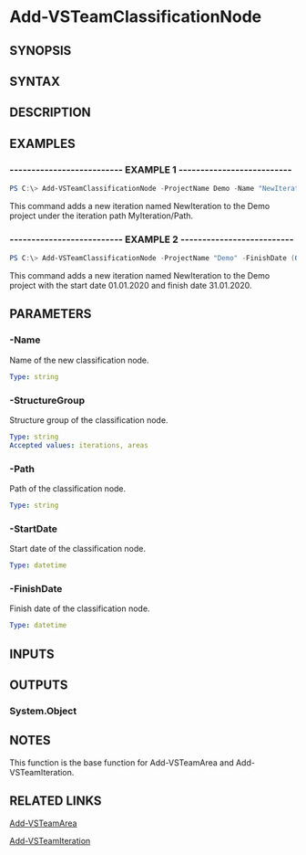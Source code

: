 <!-- #include "./common/header.md" -->

# Add-VSTeamClassificationNode

## SYNOPSIS

<!-- #include "./synopsis/Add-VSTeamClassificationNode.md" -->

## SYNTAX

## DESCRIPTION

<!-- #include "./synopsis/Add-VSTeamClassificationNode.md" -->

## EXAMPLES

### -------------------------- EXAMPLE 1 --------------------------

```PowerShell
PS C:\> Add-VSTeamClassificationNode -ProjectName Demo -Name "NewIteration" -StructureGroup "iteration" -Path "MyIteration/Path"
```

This command adds a new iteration named NewIteration to the Demo project under the iteration path MyIteration/Path.

### -------------------------- EXAMPLE 2 --------------------------

```PowerShell
PS C:\> Add-VSTeamClassificationNode -ProjectName "Demo" -FinishDate (Get-Date "31.01.2020") -StartDate (Get-Date "01.01.2020") -Name "NewIteration" -StructureGroup "iterations"
```

This command adds a new iteration named NewIteration to the Demo project with the start date 01.01.2020 and finish date 31.01.2020.

## PARAMETERS

<!-- #include "./params/projectName.md" -->

### -Name

Name of the new classification node.

```yaml
Type: string
```

### -StructureGroup

Structure group of the classification node.

```yaml
Type: string
Accepted values: iterations, areas
```

### -Path

Path of the classification node.

```yaml
Type: string
```

### -StartDate

Start date of the classification node.

```yaml
Type: datetime
```

### -FinishDate

Finish date of the classification node.

```yaml
Type: datetime
```

## INPUTS

## OUTPUTS

### System.Object

## NOTES

This function is the base function for Add-VSTeamArea and Add-VSTeamIteration.

## RELATED LINKS

[Add-VSTeamArea](Add-VSTeamArea.md)

[Add-VSTeamIteration](Add-VSTeamIteration.md)
